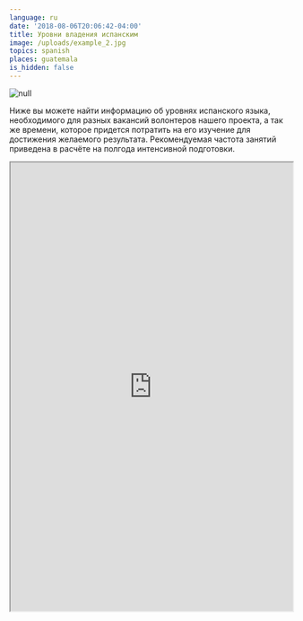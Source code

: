 ```yaml
---
language: ru
date: '2018-08-06T20:06:42-04:00'
title: Уровни владения испанским
image: /uploads/example_2.jpg
topics: spanish
places: guatemala
is_hidden: false
---
```

![null](/uploads/plo_5685.jpg)

Ниже вы можете найти информацию об уровнях испанского языка, необходимого для разных вакансий волонтеров нашего проекта, а так же времени, которое придется потратить на его изучение для достижения желаемого результата. Рекомендуемая частота занятий приведена в расчёте на полгода интенсивной подготовки.

<iframe width="100%" height="800px" src="https://docs.google.com/spreadsheets/d/e/2PACX-1vRQka8HCgw4--HzFwcp6Qe8j58WGszgfCkr_oYuRSu0MjkhrGAxCK61Un9kcZjl0OxRlTsI2o2Lu0Z8/pubhtml?gid=0&amp;single=true&amp;widget=true&amp;headers=false"></iframe>

